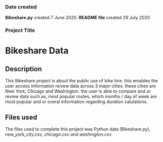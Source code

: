 ### Date created
<b>Bikeshare.py</b> created 7 June 2020. 
<b>README file</b> created 29 July 2020

### Project Title
<h1>Bikeshare Data</h1>

### <h2>Description</h2>
This Bikeshare project is about the public use of bike hire. this emables the user access information reivew data across 3 major cities. these cities are New York, Chicago and Washington. the user is able to compare and or review data such as, most popular routes, which months / day of week are most popular and or overal information regarding duration calulations.

### <h2>Files used</h2>
The files used to complete this project was Python data (Bikeshare.py), <em>new_york_city.csv, chicago.csv and washington.csv</em>


